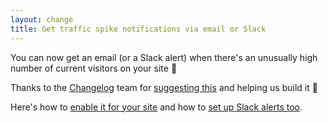 ```yaml
---
layout: change
title: Get traffic spike notifications via email or Slack
---
```

You can now get an email (or a Slack alert) when there's an unusually high number of current visitors on your site 🚀

Thanks to the [Changelog](https://changelog.com) team for [suggesting this](https://github.com/plausible/analytics/discussions/172) and helping us build it 🙌

Here's how to [enable it for your site](https://plausible.io/docs/traffic-spikes) and how to [set up Slack alerts too](https://plausible.io/docs/slack-reports).
